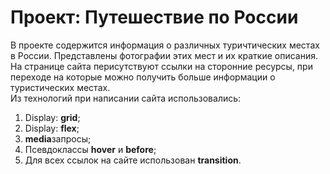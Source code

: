 # Проект: Путешествие по России
В проекте содержится информация о различных туричтических местах в России. Представлены  фотографии этих мест и их краткие описания.  
На странице сайта перисутствуют ссылки на сторонние ресурсы, при переходе на которые можно получить больше информации о туристических местах.  
Из технологий при написании сайта использовались:  
1. Display: **grid**;
2. Display: **flex**;
3. **media**запросы;
4. Псевдоклассы **hover** и **before**;
5. Для всех ссылок на сайте использован **transition**.